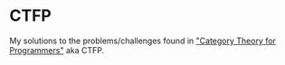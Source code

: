 # CTFP
My solutions to the problems/challenges found in
["Category Theory for Programmers"](https://github.com/hmemcpy/milewski-ctfp-pdf)
aka CTFP.
